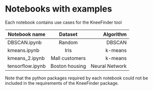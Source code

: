 # Notebooks with examples

Each notebook contains use cases for the KneeFinder tool

| Notebook name    |    Dataset     |      Algorithm |
|------------------|:--------------:|---------------:|
| DBSCAN.ipynb     |     Random     |         DBSCAN |
| kmeans.ipynb     |      Iris      |        k-means |
| kmeans_2.ipynb   | Mall customers |        k-means |
| tensorflow.ipynb | Boston housing | Neural Network |

Note that the python packages required by each notebook 
could not be included in the requirements of the KneeFinder package.